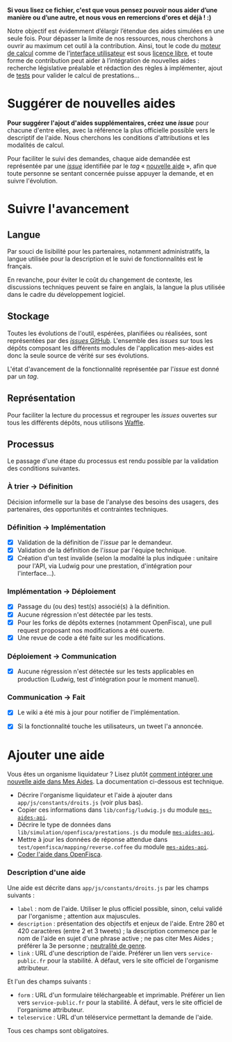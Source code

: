 **Si vous lisez ce fichier, c'est que vous pensez pouvoir nous aider d’une manière ou d’une autre, et nous vous en remercions d'ores et déjà !  :)**

Notre objectif est évidemment d’élargir l’étendue des aides simulées en une seule fois. Pour dépasser la limite de nos ressources, nous cherchons à ouvrir au maximum cet outil à la contribution. Ainsi, tout le code du [moteur de calcul](https://github.com/openfisca/openfisca-france) comme de l’[interface utilisateur](https://github.com/sgmap/mes-aides-ui) est sous [licence libre](http://fr.wikipedia.org/wiki/Logiciel_libre), et toute forme de contribution peut aider à l’intégration de nouvelles aides : recherche législative préalable et rédaction des règles à implémenter, ajout de [tests](https://mes-aides.gouv.fr/tests/) pour valider le calcul de prestations…

Suggérer de nouvelles aides
===========================

**Pour suggérer l'ajout d'aides supplémentaires, créez une _issue_** pour chacune d'entre elles, avec la référence la plus officielle possible vers le descriptif de l'aide. Nous cherchons les conditions d'attributions et les modalités de calcul.

Pour faciliter le suivi des demandes, chaque aide demandée est représentée par une [_issue_](https://github.com/sgmap/mes-aides-ui/labels/nouvelle%20aide) identifiée par le _tag_ « [nouvelle aide](https://github.com/sgmap/mes-aides-ui/labels/nouvelle%20aide) »,  afin que toute personne se sentant concernée puisse appuyer la demande, et en suivre l'évolution.


Suivre l'avancement
===================

Langue
------

Par souci de lisibilité pour les partenaires, notamment administratifs, la langue utilisée pour la description et le suivi de fonctionnalités est le français.

En revanche, pour éviter le coût du changement de contexte, les discussions techniques peuvent se faire en anglais, la langue la plus utilisée dans le cadre du développement logiciel.


Stockage
--------

Toutes les évolutions de l'outil, espérées, planifiées ou réalisées, sont représentées par des [_issues_ GitHub](https://help.github.com/articles/about-issues/). L'ensemble des _issues_ sur tous les dépôts composant les différents modules de l'application mes-aides est donc la seule source de vérité sur ses évolutions.

L'état d'avancement de la fonctionnalité représentée par l'_issue_ est donné par un _tag_.


Représentation
--------------

Pour faciliter la lecture du processus et regrouper les _issues_ ouvertes sur tous les différents dépôts, nous utilisons [Waffle](https://waffle.io/sgmap/mes-aides-api).


Processus
---------

Le passage d'une étape du processus est rendu possible par la validation des conditions suivantes.

### À trier → Définition

Décision informelle sur la base de l'analyse des besoins des usagers, des partenaires, des opportunités et contraintes techniques.

### Définition → Implémentation

- [x] Validation de la définition de l'_issue_ par le demandeur.
- [x] Validation de la définition de l'_issue_ par l'équipe technique.
- [x] Création d'un test invalide (selon la modalité la plus indiquée : unitaire pour l'API, via Ludwig pour une prestation, d'intégration pour l'interface…).

### Implémentation → Déploiement

- [x] Passage du (ou des) test(s) associé(s) à la définition.
- [x] Aucune régression n'est détectée par les tests.
- [x] Pour les forks de dépôts externes (notamment OpenFisca), une pull request proposant nos modifications a été ouverte.
- [x] Une revue de code a été faite sur les modifications.

### Déploiement → Communication

- [x] Aucune régression n'est détectée sur les tests applicables en production (Ludwig, test d'intégration pour le moment manuel).

### Communication → Fait

- [x] Le wiki a été mis à jour pour notifier de l'implémentation.
- [x] Si la fonctionnalité touche les utilisateurs, un tweet l'a annoncée.


Ajouter une aide
================

Vous êtes un organisme liquidateur ? Lisez plutôt [comment intégrer une nouvelle aide dans Mes Aides](https://github.com/sgmap/mes-aides-ui/wiki/Integrer-une-nouvelle-aide-dans-mes-aides). La documentation ci-dessous est technique.

- Décrire l'organisme liquidateur et l'aide à ajouter dans `app/js/constants/droits.js` (voir plus bas).
- Copier ces informations dans `lib/config/ludwig.js` du module [`mes-aides-api`](https://github.com/sgmap/mes-aides-api).
- Décrire le type de données dans `lib/simulation/openfisca/prestations.js` du module [`mes-aides-api`](https://github.com/sgmap/mes-aides-api).
- Mettre à jour les données de réponse attendue dans `test/openfisca/mapping/reverse.coffee` du module [`mes-aides-api`](https://github.com/sgmap/mes-aides-api).
- [Coder l'aide dans OpenFisca](https://github.com/sgmap/mes-aides-ui/wiki/Ajouter-une-aide-locale-dans-OpenFisca).


### Description d'une aide

Une aide est décrite dans `app/js/constants/droits.js` par les champs suivants :

- `label` : nom de l'aide. Utiliser le plus officiel possible, sinon, celui validé par l'organisme ; attention aux majuscules.
- `description` : présentation des objectifs et enjeux de l'aide. Entre 280 et 420 caractères (entre 2 et 3 tweets) ; la description commence par le nom de l'aide en sujet d'une phrase active ; ne pas citer Mes Aides ; préférer la 3e personne ; [neutralité de genre](https://github.com/sgmap/beta.gouv.fr/wiki/Publier#syntaxe).
- `link` : URL d'une description de l'aide. Préférer un lien vers `service-public.fr` pour la stabilité. À défaut, vers le site officiel de l'organisme attributeur.

Et l'un des champs suivants :

- `form` : URL d'un formulaire téléchargeable et imprimable. Préférer un lien vers `service-public.fr` pour la stabilité. À défaut, vers le site officiel de l'organisme attributeur.
- `teleservice` : URL d'un téléservice permettant la demande de l'aide.

Tous ces champs sont obligatoires.
